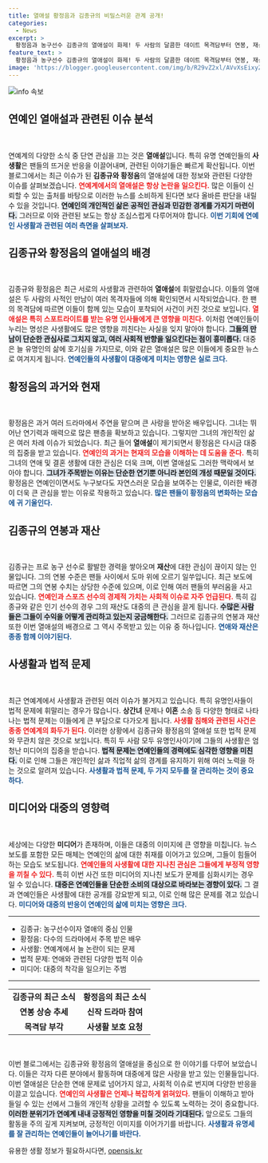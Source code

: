 ```yaml
---
title: 열애설 황정음과 김종규의 비밀스러운 관계 공개!
categories:
  - News
excerpt: >
  황정음과 농구선수 김종규의 열애설이 화제! 두 사람의 달콤한 데이트 목격담부터 연봉, 재산까지 공개된다. 이커플의 사생활과 상간녀 고소전까지 모든 진실을 파헤쳐봅니다! 클릭해 놓치지 마세요!
feature_text: >
  황정음과 농구선수 김종규의 열애설이 화제! 두 사람의 달콤한 데이트 목격담부터 연봉, 재산까지 공개된다. 이커플의 사생활과 상간녀 고소전까지 모든 진실을 파헤쳐봅니다! 클릭해 놓치지 마세요!
image: 'https://blogger.googleusercontent.com/img/b/R29vZ2xl/AVvXsEixyZcFfHzMRdzZMjFBmAUKJYCLCGyLL1o632UiGVXcaFdKo_bkvkuCioo0uUKlGfBVcT3P84aROyZIXSBEx3Aw5nCQ3pTgDom1WDC4m8eifvWiAmWEEVb4x6G_l8C0QH225ldMjyaFvpxGEBGNO37VmDTDMHGhJPq73UglMfDca1-0aw/s1600/blogspot.png'
---
```


<p><img src="https://blogger.googleusercontent.com/img/b/R29vZ2xl/AVvXsEixyZcFfHzMRdzZMjFBmAUKJYCLCGyLL1o632UiGVXcaFdKo_bkvkuCioo0uUKlGfBVcT3P84aROyZIXSBEx3Aw5nCQ3pTgDom1WDC4m8eifvWiAmWEEVb4x6G_l8C0QH225ldMjyaFvpxGEBGNO37VmDTDMHGhJPq73UglMfDca1-0aw/s1600/blogspot.png" alt="info 속보" /></p>

<h2 data-ke-size="size26">연예인 열애설과 관련된 이슈 분석</h2>

<p data-ke-size="size16">&nbsp;</p>

<p>연예계의 다양한 소식 중 단연 관심을 끄는 것은 <strong>열애설</strong>입니다. 특히 유명 연예인들의 <strong>사생활</strong>은 팬들의 뜨거운 반응을 이끌어내며, 관련된 이야기들은 빠르게 확산됩니다. 이번 블로그에서는 최근 이슈가 된 <strong>김종규와 황정음</strong>의 열애설에 대한 정보와 관련된 다양한 이슈를 살펴보겠습니다. <b><span style="color: #ee2323;">연예계에서의 열애설은 항상 논란을 일으킨다.</span></b> 많은 이들이 신뢰할 수 있는 출처를 바탕으로 이러한 뉴스를 소비하게 된다면 보다 올바른 판단을 내릴 수 있을 것입니다. <b><span style="background-color: #21538527;">연예인의 개인적인 삶은 공적인 관심과 민감한 경계를 가지기 마련이다.</span></b> 그러므로 이와 관련된 보도는 항상 조심스럽게 다루어져야 합니다. <b><span style="color: #1a5490;">이번 기회에 연예인 사생활과 관련된 여러 측면을 살펴보자.</span></b></p>

<h2 data-ke-size="size26">김종규와 황정음의 열애설의 배경</h2>

<p data-ke-size="size16">&nbsp;</p>

<p>김종규와 황정음은 최근 서로의 사생활과 관련하여 <strong>열애설</strong>에 휘말렸습니다. 이들의 열애설은 두 사람의 사적인 만남이 여러 목격자들에 의해 확인되면서 시작되었습니다. 한 팬의 목격담에 따르면 이들이 함께 있는 모습이 포착되어 사건이 커진 것으로 보입니다. <b><span style="color: #ee2323;">열애설은 특히 스포트라이트를 받는 유명 인사들에게 큰 영향을 미친다.</span></b> 이처럼 연예인들이 누리는 명성은 사생활에도 많은 영향을 끼친다는 사실을 잊지 말아야 합니다. <b><span style="background-color: #21538527;">그들의 만남이 단순한 관심사로 그치지 않고, 여러 사회적 반향을 일으킨다는 점이 흥미롭다.</span></b> 대중은 늘 유명인의 삶에 호기심을 가지므로, 이와 같은 열애설은 많은 이들에게 중요한 뉴스로 여겨지게 됩니다. <b><span style="color: #1a5490;">연예인들의 사생활이 대중에게 미치는 영향은 실로 크다.</span></b></p>

<h2 data-ke-size="size26">황정음의 과거와 현재</h2>

<p data-ke-size="size16">&nbsp;</p>

<p>황정음은 과거 여러 드라마에서 주연을 맡으며 큰 사랑을 받아온 배우입니다. 그녀는 뛰어난 연기력과 매력으로 많은 팬층을 확보하고 있습니다. 그렇지만 그녀의 개인적인 삶은 여러 차례 이슈가 되었습니다. 최근 들어 <strong>열애설</strong>이 제기되면서 황정음은 다시금 대중의 집중을 받고 있습니다. <b><span style="color: #ee2323;">연예인의 과거는 현재의 모습을 이해하는 데 도움을 준다.</span></b> 특히 그녀의 연애 및 결혼 생활에 대한 관심은 더욱 크며, 이번 열애설도 그러한 맥락에서 보아야 합니다. <b><span style="background-color: #21538527;">그녀가 주목받는 이유는 단순한 연기뿐 아니라 본인의 개성 때문일 것이다.</span></b> 황정음은 연예인이면서도 누구보다도 자연스러운 모습을 보여주는 인물로, 이러한 배경이 더욱 큰 관심을 받는 이유로 작용하고 있습니다. <b><span style="color: #1a5490;">많은 팬들이 황정음의 변화하는 모습에 귀 기울인다.</span></b></p>

<h2 data-ke-size="size26">김종규의 연봉과 재산</h2>

<p data-ke-size="size16">&nbsp;</p>

<p>김종규는 프로 농구 선수로 활발한 경력을 쌓아오며 <strong>재산</strong>에 대한 관심이 끊이지 않는 인물입니다. 그의 연봉 수준은 팬들 사이에서 도마 위에 오르기 일쑤입니다. 최근 보도에 따르면 그의 연봉 수치는 상당한 수준에 있으며, 이로 인해 여러 팬들의 부러움을 사고 있습니다. <b><span style="color: #ee2323;">연예인과 스포츠 선수의 경제적 가치는 사회적 이슈로 자주 언급된다.</span></b> 특히 김종규와 같은 인기 선수의 경우 그의 재산도 대중의 큰 관심을 끌게 됩니다. <b><span style="background-color: #21538527;">수많은 사람들은 그들이 수익을 어떻게 관리하고 있는지 궁금해한다.</span></b> 그러므로 김종규의 연봉과 재산 또한 이번 열애설의 배경으로 그 역시 주목받고 있는 이유 중 하나입니다. <b><span style="color: #1a5490;">연애와 재산은 종종 함께 이야기된다.</span></b></p>

<h2 data-ke-size="size26">사생활과 법적 문제</h2>

<p data-ke-size="size16">&nbsp;</p>

<p>최근 연예계에서 사생활과 관련된 여러 이슈가 불거지고 있습니다. 특히 유명인사들이 법적 문제에 휘말리는 경우가 많습니다. <strong>상간녀</strong> 문제나 <strong>이혼</strong> 소송 등 다양한 형태로 나타나는 법적 문제는 이들에게 큰 부담으로 다가오게 됩니다. <b><span style="color: #ee2323;">사생활 침해와 관련된 사건은 종종 연예계의 화두가 된다.</span></b> 이러한 상황에서 김종규와 황정음의 열애설 또한 법적 문제와 무관치 않은 것으로 보입니다. 특히 두 사람 모두 유명인사이기에 그들의 사생활은 엄청난 미디어의 집중을 받습니다. <b><span style="background-color: #21538527;">법적 문제는 연예인들의 경력에도 심각한 영향을 미친다.</span></b> 이로 인해 그들은 개인적인 삶과 직업적 삶의 경계를 유지하기 위해 여러 노력을 하는 것으로 알려져 있습니다. <b><span style="color: #1a5490;">사생활과 법적 문제, 두 가지 모두를 잘 관리하는 것이 중요하다.</span></b></p>

<h2 data-ke-size="size26">미디어와 대중의 영향력</h2>

<p data-ke-size="size16">&nbsp;</p>

<p>세상에는 다양한 <strong>미디어</strong>가 존재하며, 이들은 대중의 이미지에 큰 영향을 미칩니다. 뉴스보도를 포함한 모든 매체는 연예인의 삶에 대한 취재를 이어가고 있으며, 그들이 힘들어하는 모습도 보도됩니다. <b><span style="color: #ee2323;">연예인들의 사생활에 대한 지나친 관심은 그들에게 부정적 영향을 끼칠 수 있다.</span></b> 특히 이번 사건 또한 미디어의 지나친 보도가 문제를 심화시키는 경우일 수 있습니다. <b><span style="background-color: #21538527;">대중은 연예인들을 단순한 소비의 대상으로 바라보는 경향이 있다.</span></b> 그 결과 연예인들은 사생활에 대한 공개를 강요받게 되고, 이로 인해 많은 문제를 겪고 있습니다. <b><span style="color: #1a5490;">미디어와 대중의 반응이 연예인의 삶에 미치는 영향은 크다.</span></b></p>

<hr>

<ul>
    <li>김종규: 농구선수이자 열애의 중심 인물</li>
    <li>황정음: 다수의 드라마에서 주목 받은 배우</li>
    <li>사생활: 연예계에서 늘 논란이 되는 문제</li>
    <li>법적 문제: 연애와 관련된 다양한 법적 이슈</li>
    <li>미디어: 대중의 착각을 일으키는 주범</li>
</ul>

<hr>

<table>
    <tr>
        <td style="text-align: center; height: 17px;"><b>김종규의 최근 소식</b></td>
        <td style="text-align: center; height: 17px;"><b>황정음의 최근 소식</b></td>
    </tr>
    <tr>
        <td style="text-align: center; height: 17px;"><b>연봉 상승 추세</b></td>
        <td style="text-align: center; height: 17px;"><b>신작 드라마 참여</b></td>
    </tr>
    <tr>
        <td style="text-align: center; height: 17px;"><b>목격담 부각</b></td>
        <td style="text-align: center; height: 17px;"><b>사생활 보호 요청</b></td>
    </tr>
</table>

<p data-ke-size="size16">&nbsp;</p>

<p>이번 블로그에서는 김종규와 황정음의 열애설을 중심으로 한 이야기를 다루어 보았습니다. 이들은 각자 다른 분야에서 활동하며 대중에게 많은 사랑을 받고 있는 인물들입니다.  이번 열애설은 단순한 연애 문제로 넘어가지 않고, 사회적 이슈로 번지며 다양한 반응을 이끌고 있습니다. <b><span style="color: #ee2323;">연예인의 사생활은 언제나 복잡하게 얽혀있다.</span></b> 팬들이 이해하고 받아들일 수 있는 선에서 그들의 개인적 상황을 고려할 수 있도록 노력하는 것이 중요합니다. <b><span style="background-color: #21538527;">이러한 분위기가 연예계 내내 긍정적인 영향을 미칠 것이라 기대된다.</span></b> 앞으로도 그들의 활동을 주의 깊게 지켜보며, 긍정적인 이미지를 이어가기를 바랍니다. <b><span style="color: #1a5490;">사생활과 유명세를 잘 관리하는 연예인들이 늘어나기를 바란다.</span></b></p>
유용한 생활 정보가 필요하시다면, <a href="https://opensis.kr" rel="dofollow">opensis.kr</a>


